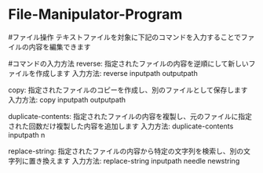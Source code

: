 # File-Manipulator-Program

#ファイル操作
テキストファイルを対象に下記のコマンドを入力することでファイルの内容を編集できます

#コマンドの入力方法
reverse: 指定されたファイルの内容を逆順にして新しいファイルを作成します
入力方法: reverse inputpath outputpath

copy: 指定されたファイルのコピーを作成し、別のファイルとして保存します
入力方法: copy inputpath outputpath

duplicate-contents: 指定されたファイルの内容を複製し、元のファイルに指定された回数だけ複製した内容を追加します
入力方法: duplicate-contents inputpath n

replace-string: 指定されたファイルの内容から特定の文字列を検索し、別の文字列に置き換えます
入力方法: replace-string inputpath needle newstring
